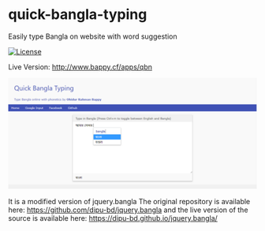 # quick-bangla-typing
Easily type Bangla on website with word suggestion

[![License](https://img.shields.io/npm/l/jquery.bangla.svg)](https://github.com/ohidurbappy/quick-bangla-typing/blob/master/LICENSE)

Live Version:
http://www.bappy.cf/apps/qbn

<img src="screenshot.png"/>


It is a modified version of jquery.bangla
The original repository is available here:
https://github.com/dipu-bd/jquery.bangla
and the live version of the source is available here:
https://dipu-bd.github.io/jquery.bangla/
